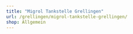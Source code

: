```yaml
---
title: "Migrol Tankstelle Grellingen"
url: /grellingen/migrol-tankstelle-grellingen/
shop: Allgemein
---
```

